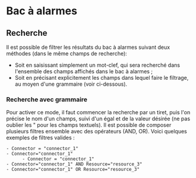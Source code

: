# Bac à alarmes

## Recherche

Il est possible de filtrer les résultats du bac à alarmes suivant deux méthodes (dans le même champs de recherche):

 - Soit en saisissant simplement un mot-clef, qui sera recherché dans l'ensemble des champs affichés dans le bac à alarmes ;
 - Soit en précisant explicitement les champs dans lequel faire le filtrage, au moyen d'une grammaire (voir ci-dessous).

### Recherche avec grammaire

Pour activer ce mode, il faut commencer la recherche par un tiret, puis l'on précise le nom d'un champs, suivi d'un égal et de la valeur désirée (ne pas oublier les " pour les champs textuels). Il est possible de composer plusieurs filtres ensemble avec des opérateurs (AND, OR). Voici quelques exemples de filtres valides :

```
- Connector = "connector_1"
- Connector="connector_1"
      - Connector = "connector_1"
- Connector="connector_1" AND Resource="resource_3"
- Connector="connector_1" OR Resource="resource_3"
```
